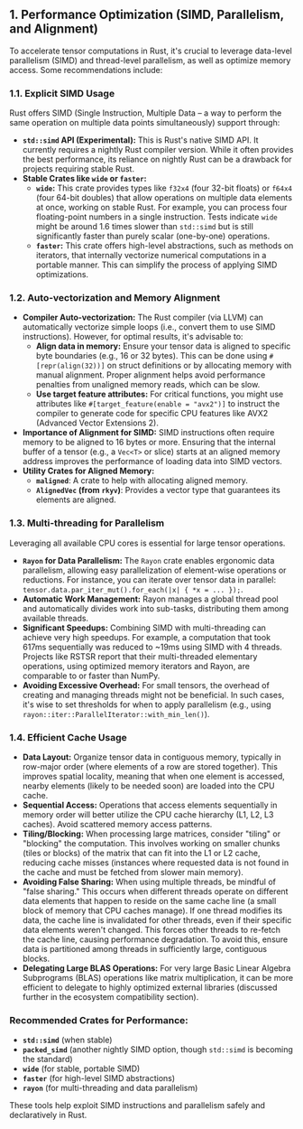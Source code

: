 ## 1. Performance Optimization (SIMD, Parallelism, and Alignment)

To accelerate tensor computations in Rust, it's crucial to leverage data-level parallelism (SIMD) and thread-level parallelism, as well as optimize memory access. Some recommendations include:

### 1.1. Explicit SIMD Usage
Rust offers SIMD (Single Instruction, Multiple Data – a way to perform the same operation on multiple data points simultaneously) support through:
*   **`std::simd` API (Experimental):** This is Rust's native SIMD API. It currently requires a nightly Rust compiler version. While it often provides the best performance, its reliance on nightly Rust can be a drawback for projects requiring stable Rust.
*   **Stable Crates like `wide` or `faster`:**
    *   **`wide`:** This crate provides types like `f32x4` (four 32-bit floats) or `f64x4` (four 64-bit doubles) that allow operations on multiple data elements at once, working on stable Rust. For example, you can process four floating-point numbers in a single instruction. Tests indicate `wide` might be around 1.6 times slower than `std::simd` but is still significantly faster than purely scalar (one-by-one) operations.
    *   **`faster`:** This crate offers high-level abstractions, such as methods on iterators, that internally vectorize numerical computations in a portable manner. This can simplify the process of applying SIMD optimizations.

### 1.2. Auto-vectorization and Memory Alignment
*   **Compiler Auto-vectorization:** The Rust compiler (via LLVM) can automatically vectorize simple loops (i.e., convert them to use SIMD instructions). However, for optimal results, it's advisable to:
    *   **Align data in memory:** Ensure your tensor data is aligned to specific byte boundaries (e.g., 16 or 32 bytes). This can be done using `#[repr(align(32))]` on struct definitions or by allocating memory with manual alignment. Proper alignment helps avoid performance penalties from unaligned memory reads, which can be slow.
    *   **Use target feature attributes:** For critical functions, you might use attributes like `#[target_feature(enable = "avx2")]` to instruct the compiler to generate code for specific CPU features like AVX2 (Advanced Vector Extensions 2).
*   **Importance of Alignment for SIMD:** SIMD instructions often require memory to be aligned to 16 bytes or more. Ensuring that the internal buffer of a tensor (e.g., a `Vec<T>` or slice) starts at an aligned memory address improves the performance of loading data into SIMD vectors.
*   **Utility Crates for Aligned Memory:**
    *   **`maligned`**: A crate to help with allocating aligned memory.
    *   **`AlignedVec` (from `rkyv`)**: Provides a vector type that guarantees its elements are aligned.

### 1.3. Multi-threading for Parallelism
Leveraging all available CPU cores is essential for large tensor operations.
*   **`Rayon` for Data Parallelism:** The `Rayon` crate enables ergonomic data parallelism, allowing easy parallelization of element-wise operations or reductions. For instance, you can iterate over tensor data in parallel: `tensor.data.par_iter_mut().for_each(|x| { *x = ... });`.
*   **Automatic Work Management:** Rayon manages a global thread pool and automatically divides work into sub-tasks, distributing them among available threads.
*   **Significant Speedups:** Combining SIMD with multi-threading can achieve very high speedups. For example, a computation that took 617ms sequentially was reduced to ~19ms using SIMD with 4 threads. Projects like RSTSR report that their multi-threaded elementary operations, using optimized memory iterators and Rayon, are comparable to or faster than NumPy.
*   **Avoiding Excessive Overhead:** For small tensors, the overhead of creating and managing threads might not be beneficial. In such cases, it's wise to set thresholds for when to apply parallelism (e.g., using `rayon::iter::ParallelIterator::with_min_len()`).

### 1.4. Efficient Cache Usage
*   **Data Layout:** Organize tensor data in contiguous memory, typically in row-major order (where elements of a row are stored together). This improves spatial locality, meaning that when one element is accessed, nearby elements (likely to be needed soon) are loaded into the CPU cache.
*   **Sequential Access:** Operations that access elements sequentially in memory order will better utilize the CPU cache hierarchy (L1, L2, L3 caches). Avoid scattered memory access patterns.
*   **Tiling/Blocking:** When processing large matrices, consider "tiling" or "blocking" the computation. This involves working on smaller chunks (tiles or blocks) of the matrix that can fit into the L1 or L2 cache, reducing cache misses (instances where requested data is not found in the cache and must be fetched from slower main memory).
*   **Avoiding False Sharing:** When using multiple threads, be mindful of "false sharing." This occurs when different threads operate on different data elements that happen to reside on the same cache line (a small block of memory that CPU caches manage). If one thread modifies its data, the cache line is invalidated for other threads, even if their specific data elements weren't changed. This forces other threads to re-fetch the cache line, causing performance degradation. To avoid this, ensure data is partitioned among threads in sufficiently large, contiguous blocks.
*   **Delegating Large BLAS Operations:** For very large Basic Linear Algebra Subprograms (BLAS) operations like matrix multiplication, it can be more efficient to delegate to highly optimized external libraries (discussed further in the ecosystem compatibility section).

### Recommended Crates for Performance:
*   **`std::simd`** (when stable)
*   **`packed_simd`** (another nightly SIMD option, though `std::simd` is becoming the standard)
*   **`wide`** (for stable, portable SIMD)
*   **`faster`** (for high-level SIMD abstractions)
*   **`rayon`** (for multi-threading and data parallelism)

These tools help exploit SIMD instructions and parallelism safely and declaratively in Rust.
